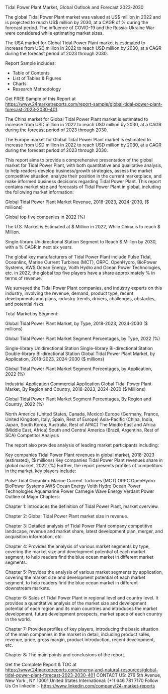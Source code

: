 Tidal Power Plant Market, Global Outlook and Forecast 2023-2030

The global Tidal Power Plant market was valued at US$ million in 2022 and is projected to reach US$ million by 2030, at a CAGR of % during the forecast period. The influence of COVID-19 and the Russia-Ukraine War were considered while estimating market sizes.

The USA market for Global Tidal Power Plant market is estimated to increase from USD million in 2022 to reach USD million by 2030, at a CAGR during the forecast period of 2023 through 2030.

Report Sample includes:
- Table of Contents
- List of Tables & Figures
- Charts
- Research Methodology

Get FREE Sample of this Report at https://www.24marketreports.com/report-sample/global-tidal-power-plant-forecast-2023-2030-401

The China market for Global Tidal Power Plant market is estimated to increase from USD million in 2022 to reach USD million by 2030, at a CAGR during the forecast period of 2023 through 2030.

The Europe market for Global Tidal Power Plant market is estimated to increase from USD million in 2022 to reach USD million by 2030, at a CAGR during the forecast period of 2023 through 2030.

This report aims to provide a comprehensive presentation of the global market for Tidal Power Plant, with both quantitative and qualitative analysis, to help readers develop business/growth strategies, assess the market competitive situation, analyze their position in the current marketplace, and make informed business decisions regarding Tidal Power Plant. This report contains market size and forecasts of Tidal Power Plant in global, including the following market information:

Global Tidal Power Plant Market Revenue, 2018-2023, 2024-2030, ($ millions)

Global top five companies in 2022 (%)

The U.S. Market is Estimated at $ Million in 2022, While China is to reach $ Million.

Single-library Unidirectional Station Segment to Reach $ Million by 2030, with a % CAGR in next six years.

The global key manufacturers of Tidal Power Plant include Pulse Tidal, Oceanlinx, Marine Current Turbines (MCT), ORPC, OpenHydro, BioPower Systems, AWS Ocean Energy, Voith Hydro and Ocean Power Technologies, etc. in 2022, the global top five players have a share approximately % in terms of revenue.

We surveyed the Tidal Power Plant companies, and industry experts on this industry, involving the revenue, demand, product type, recent developments and plans, industry trends, drivers, challenges, obstacles, and potential risks.

Total Market by Segment:

Global Tidal Power Plant Market, by Type, 2018-2023, 2024-2030 ($ millions)

Global Tidal Power Plant Market Segment Percentages, by Type, 2022 (%)

Single-library Unidirectional Station
Single-library Bi-directional Station
Double-library Bi-directional Station
Global Tidal Power Plant Market, by Application, 2018-2023, 2024-2030 ($ millions)

Global Tidal Power Plant Market Segment Percentages, by Application, 2022 (%)

Industrial Application
Commercial Application
Global Tidal Power Plant Market, By Region and Country, 2018-2023, 2024-2030 ($ Millions)

Global Tidal Power Plant Market Segment Percentages, By Region and Country, 2022 (%)

North America (United States, Canada, Mexico)
Europe (Germany, France, United Kingdom, Italy, Spain, Rest of Europe)
Asia-Pacific (China, India, Japan, South Korea, Australia, Rest of APAC)
The Middle East and Africa (Middle East, Africa)
South and Central America (Brazil, Argentina, Rest of SCA)
Competitor Analysis

The report also provides analysis of leading market participants including:

Key companies Tidal Power Plant revenues in global market, 2018-2023 (estimated), ($ millions)
Key companies Tidal Power Plant revenues share in global market, 2022 (%)
Further, the report presents profiles of competitors in the market, key players include:

Pulse Tidal
Oceanlinx
Marine Current Turbines (MCT)
ORPC
OpenHydro
BioPower Systems
AWS Ocean Energy
Voith Hydro
Ocean Power Technologies
Aquamarine Power
Carnegie Wave Energy
Verdant Power
Outline of Major Chapters:

Chapter 1: Introduces the definition of Tidal Power Plant, market overview.

Chapter 2: Global Tidal Power Plant market size in revenue.

Chapter 3: Detailed analysis of Tidal Power Plant company competitive landscape, revenue and market share, latest development plan, merger, and acquisition information, etc.

Chapter 4: Provides the analysis of various market segments by type, covering the market size and development potential of each market segment, to help readers find the blue ocean market in different market segments.

Chapter 5: Provides the analysis of various market segments by application, covering the market size and development potential of each market segment, to help readers find the blue ocean market in different downstream markets.

Chapter 6: Sales of Tidal Power Plant in regional level and country level. It provides a quantitative analysis of the market size and development potential of each region and its main countries and introduces the market development, future development prospects, market space of each country in the world.

Chapter 7: Provides profiles of key players, introducing the basic situation of the main companies in the market in detail, including product sales, revenue, price, gross margin, product introduction, recent development, etc.

Chapter 8: The main points and conclusions of the report.

Get the Complete Report & TOC at https://www.24marketreports.com/energy-and-natural-resources/global-tidal-power-plant-forecast-2023-2030-401
CONTACT US:
276 5th Avenue, New York , NY 10001,United States
International: (+1) 646 781 7170
Follow Us On linkedin :- https://www.linkedin.com/company/24-market-reports
